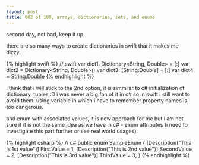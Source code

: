 ```yaml
---
layout: post
title: 002 of 100, arrays, dictionaries, sets, and enums
---
```


second day, not bad, keep it up

there are so many ways to create dictionaries in swift that it makes me dizzy. 

{% highlight swift %}
// swift
var dict1: Dictionary<String, Double> = [:]
var dict2 = Dictionary<String, Double>()
var dict3: [String:Double] = [:]
var dict4 = [String:Double]()
{% endhighlight %}

i think that i will stick to the 2nd option, it is simmilar to c# initialization of dictionary. 
tuples :D i was never a big fan of it in c# so in swift i still want to avoid them. using variable in which i have to remember property names is too dangerous. 

and enum with associated values, it is new approach for me but i am not sure if it is not the same idea as we have in c# - enum attributes (i need to investigate this part further or see real world usages)

{% highlight csharp %}
// c#
public enum SampleEnum
    {
        [Description("This is 1st value")]
        FirstValue = 1,
        [Description("This is 2nd value")]
        SecondValue = 2,
        [Description("This is 3rd value")]
        ThirdValue = 3,
    }
{% endhighlight %}
